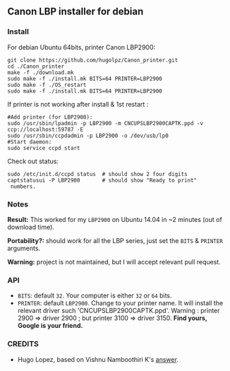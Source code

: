 ## Canon LBP installer for debian

### Install
For debian Ubuntu 64bits, printer Canon LBP2900:

```
git clone https://github.com/hugolpz/Canon_printer.git
cd ./Canon_printer
make -f ./download.mk
sudo make -f ./install.mk BITS=64 PRINTER=LBP2900
sudo make -f ./OS_restart
sudo make -f ./install.mk BITS=64 PRINTER=LBP2900
```

If printer is not working after install & 1st restart :

```
#Add printer (for LBP2900):
sudo /usr/sbin/lpadmin -p LBP2900 -m CNCUPSLBP2900CAPTK.ppd -v ccp://localhost:59787 -E  
sudo /usr/sbin/ccpdadmin -p LBP2900 -o /dev/usb/lp0
#Start daemon:
sudo service ccpd start
```

Check out status:
```
sudo /etc/init.d/ccpd status  # should show 2 four digits
captstatusui -P LBP2900       # should show "Ready to print"
 numbers.
```
### Notes
**Result:** This worked for my `LBP2900` on Ubuntu 14.04 in ~2 minutes (out of download time).

**Portability?:** should work for all the LBP series, just set the `BITS` & `PRINTER` arguments.

**Warning:** project is not maintained, but I will accept relevant pull request.


### API
* `BITS`: default `32`. Your computer is either `32` or `64` bits.
* `PRINTER`: default `LBP2900`. Change to your printer name. It will install the relevant driver such 'CNCUPSLBP2900CAPTK.ppd'. Warning : printer 2900 => driver 2900 ; but printer 3100 => driver 3150. **Find yours, Google is your friend.**

### CREDITS
* Hugo Lopez, based on Vishnu Namboothiri K's [answer](http://askubuntu.com/questions/457774/driver-canon-lbp-2900).
